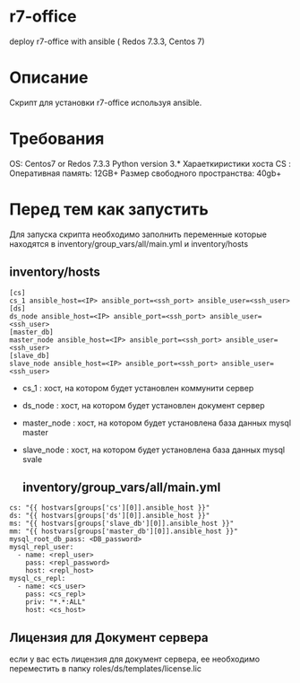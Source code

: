 
# r7-office
deploy r7-office with ansible ( Redos 7.3.3, Centos 7)
# Описание
Скрипт для установки r7-office используя ansible.
# Требования
OS: Centos7 or Redos 7.3.3
Python version 3.*
Хараеткиристики хоста CS :
Оперативная память: 12GB+
Размер свободного пространства: 40gb+
# Перед тем как запустить
Для запуска скрипта необходимо заполнить переменные которые находятся в inventory/group_vars/all/main.yml и inventory/hosts
## inventory/hosts 
 ```
[cs]
cs_1 ansible_host=<IP> ansible_port=<ssh_port> ansible_user=<ssh_user>
[ds]
ds_node ansible_host=<IP> ansible_port=<ssh_port> ansible_user=<ssh_user>
[master_db]
master_node ansible_host=<IP> ansible_port=<ssh_port> ansible_user=<ssh_user>
[slave_db]
slave_node ansible_host=<IP> ansible_port=<ssh_port> ansible_user=<ssh_user>
```
- cs_1 : хост, на котором будет установлен коммунити сервер
- ds_node : хост, на котором будет установлен документ сервер
- master_node : хост, на котором будет установлена база данных mysql master
- slave_node :  хост, на котором будет установлена база данных mysql svale

  ## inventory/group_vars/all/main.yml
```
cs: "{{ hostvars[groups['cs'][0]].ansible_host }}" 
ds: "{{ hostvars[groups['ds'][0]].ansible_host }}"  
ms: "{{ hostvars[groups['slave_db'][0]].ansible_host }}" 
mm: "{{ hostvars[groups['master_db'][0]].ansible_host }}"
mysql_root_db_pass: <DB_password>
mysql_repl_user:
  - name: <repl_user>
    pass: <repl_password>
    host: <repl_host>
mysql_cs_repl:
  - name: <cs_user>
    pass: <cs_repl>
    priv: "*.*:ALL"
    host: <cs_host>
```

## Лицензия для Документ сервера
если у вас есть лицензия для документ сервера, ее необходимо переместить в папку roles/ds/templates/license.lic
